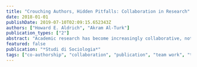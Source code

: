 ```yaml
---
title: "Crouching Authors, Hidden Pitfalls: Collaboration in Research"
date: 2018-01-01
publishDate: 2019-07-10T02:09:15.652343Z
authors: ["Howard E. Aldrich", "Akram Al-Turk"]
publication_types: ["2"]
abstract: "Academic research has become increasingly collaborative, not just in the hard sciences and engineering but also in the social sciences. In this paper, we review studies that have documented this increasing collaboration, showing that collaboration, especially in the form of co-authorship, has risen across the board in almost all academic disciplines and across institutions and geographic regions of the world. What accounts for this rise? We identify four potential benefits to collaboration: greater learning opportunities, gains from a more complex division of labor, enhanced motivation and discipline, and reductions in the development cycle of projects. However, four potential pitfalls can hinder the collaborative process: decreased individual productivity, partner opportunism, communication and coordination challenges, and conflicting time horizons. Because we think these problems can ruin a research project, we offer strategies on how to overcome them: clearly defining the scope and logic of the project, agreeing upon responsibilities, enforcing deadlines and giving and receiving timely feedback, and using coordination mechanisms that facilitate the collaborative process. We conclude by discussing the implications our review has not only for aspiring academics but also for the organization of academic enterprises."
featured: false
publication: "*Studi di Sociologia*"
tags: ["co-authorship", "collaboration", "publication", "team work", "teams", "writing"]
---
```


